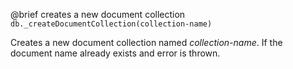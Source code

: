 

@brief creates a new document collection
`db._createDocumentCollection(collection-name)`

Creates a new document collection named *collection-name*. If the
document name already exists and error is thrown.


